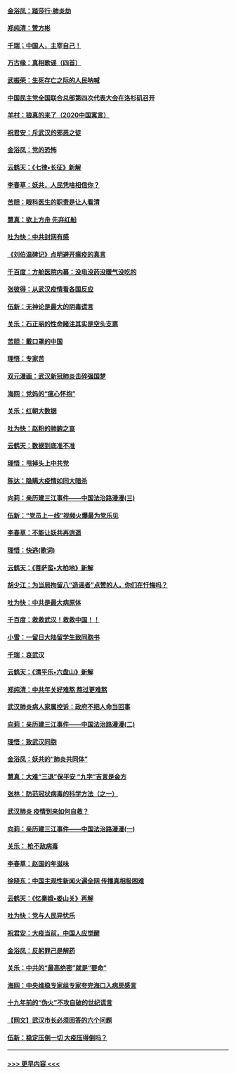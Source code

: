 #### [金浴凤：踏莎行‧肺炎劫](../pages/nsc993/n11858227.md?t=02110202) 
#### [郑纯清：赞方彬](../pages/nsc993/n11856803.md?t=02110202) 
#### [千瑞；中国人，主宰自己！](../pages/nsc993/n11856793.md?t=02110202) 
#### [万古缘：真相歌谣（四首）](../pages/nsc993/n11856263.md?t=02110202) 
#### [武振荣：生死存亡之际的人民呐喊](../pages/nsc993/n11856256.md?t=02110202) 
#### [中国民主党全国联合总部第四次代表大会在洛杉矶召开](../pages/nsc993/n11856344.md?t=02110202) 
#### [羊村：狼真的来了（2020中国寓言）](../pages/nsc993/n11856229.md?t=02110202) 
#### [祝君安：斥武汉的邪恶之徒](../pages/nsc993/n11855861.md?t=02110202) 
#### [金浴凤：党的恐怖](../pages/nsc993/n11855849.md?t=02110202) 
#### [云鹤天：《七律▪长征》新解](../pages/nsc993/n11855479.md?t=02110202) 
#### [李春草：妖共，人民凭啥相信你？](../pages/nsc993/n11855196.md?t=02110202) 
#### [苦胆：眼科医生的职责是让人看清](../pages/nsc993/n11853840.md?t=02110202) 
#### [慧真：欲上方舟 先弃红船](../pages/nsc993/n11853483.md?t=02110202) 
#### [吐为快：中共封网有感](../pages/nsc993/n11852575.md?t=02110202) 
#### [《刘伯温碑记》点明避开瘟疫的真言](../pages/nsc993/n11852128.md?t=02110202) 
#### [千百度：方舱医院内幕：没电没药没暖气没吃的](../pages/nsc993/n11850211.md?t=02110202) 
#### [张彼得：从武汉疫情看各国反应](../pages/nsc993/n11850102.md?t=02110202) 
#### [伍新：无神论是最大的阴毒谎言](../pages/nsc993/n11846129.md?t=02110202) 
#### [关乐：石正丽的性命赌注其实是空头支票](../pages/nsc993/n11846109.md?t=02110202) 
#### [苦胆：戴口罩的中国](../pages/nsc993/n11845576.md?t=02110202) 
#### [理悟：专家苦](../pages/nsc993/n11845564.md?t=02110202) 
#### [双元漫画：武汉新冠肺炎击碎强国梦](../pages/nsc993/n11843320.md?t=02110202) 
#### [海网：党妈的“瘟心怀抱”](../pages/nsc993/n11840740.md?t=02110202) 
#### [关乐：红朝大数据](../pages/nsc993/n11840675.md?t=02110202) 
#### [吐为快：赵粉的肺腑之哀](../pages/nsc993/n11840618.md?t=02110202) 
#### [云鹤天：数据到底准不准](../pages/nsc993/n11840325.md?t=02110202) 
#### [理悟：甩掉头上中共党](../pages/nsc993/n11838826.md?t=02110202) 
#### [陈达：隐瞒大疫情如同大暗杀](../pages/nsc993/n11838771.md?t=02110202) 
#### [向莉：亲历建三江事件——中国法治路漫漫(三)](../pages/nsc993/n11831825.md?t=02110202) 
#### [伍新：“党员上一线”视频火爆最为党乐见](../pages/nsc993/n11838200.md?t=02110202) 
#### [李春草：不能让妖共再逍遥](../pages/nsc993/n11838102.md?t=02110202) 
#### [理悟：快逃(歌词)](../pages/nsc993/n11838083.md?t=02110202) 
#### [云鹤天：《菩萨蛮▪大柏地》新解](../pages/nsc993/n11838059.md?t=02110202) 
#### [胡少江：为当局拘留八“造谣者”点赞的人，你们在忏悔吗？](../pages/nsc993/n11836801.md?t=02110202) 
#### [吐为快：中共是最大病原体](../pages/nsc993/n11836748.md?t=02110202) 
#### [千百度：救救武汉！救救中国！！](../pages/nsc993/n11836145.md?t=02110202) 
#### [小雪：一留日大陆留学生致同胞书](../pages/nsc993/n11834624.md?t=02110202) 
#### [千瑞：哀武汉](../pages/nsc993/n11833647.md?t=02110202) 
#### [云鹤天：《清平乐▪六盘山》新解](../pages/nsc993/n11833611.md?t=02110202) 
#### [郑纯清：中共年关好难熬 熬过更难熬](../pages/nsc993/n11833489.md?t=02110202) 
#### [武汉肺炎病人家属控诉：政府不把人命当回事](../pages/nsc993/n11833205.md?t=02110202) 
#### [向莉：亲历建三江事件——中国法治路漫漫(二)](../pages/nsc993/n11829102.md?t=02110202) 
#### [理悟：致武汉同胞](../pages/nsc993/n11831522.md?t=02110202) 
#### [金浴凤：妖共的“肺炎共同体”](../pages/nsc993/n11829448.md?t=02110202) 
#### [慧真：大难“三退”保平安 “九字”吉言是金方](../pages/nsc993/n11829501.md?t=02110202) 
#### [张林：防范冠状病毒的科学方法（之一）](../pages/nsc993/n11828618.md?t=02110202) 
#### [武汉肺炎 疫情到来如何自救？](../pages/nsc993/n11827632.md?t=02110202) 
#### [向莉：亲历建三江事件——中国法治路漫漫(一)](../pages/nsc993/n11827190.md?t=02110202) 
#### [关乐： 枪不敌病毒](../pages/nsc993/n11826746.md?t=02110202) 
#### [李春草：赵国的年滋味](../pages/nsc993/n11826321.md?t=02110202) 
#### [徐晓东：中国主观性新闻火遍全网 传播真相极困难](../pages/nsc993/n11826508.md?t=02110202) 
#### [云鹤天：《忆秦娥▪娄山关》再解](../pages/nsc993/n11824682.md?t=02110202) 
#### [吐为快：党与人民异忧乐](../pages/nsc993/n11824660.md?t=02110202) 
#### [祝君安：大疫当前，中国人应觉醒](../pages/nsc993/n11821946.md?t=02110202) 
#### [金浴凤：反躬罪己是解药](../pages/nsc993/n11820280.md?t=02110202) 
#### [关乐：中共的“最高绝密”就是“要命”](../pages/nsc993/n11816946.md?t=02110202) 
#### [海网：中央维稳专家组专家夸完海口入病房感言](../pages/nsc993/n11815138.md?t=02110202) 
#### [十九年前的“伪火”不攻自破的世纪谎言](../pages/nsc993/n11813238.md?t=02110202) 
#### [【网文】武汉市长必须回答的六个问题](../pages/nsc993/n11813848.md?t=02110202) 
#### [伍新：稳定压倒一切 大疫压得倒吗？](../pages/nsc993/n11812634.md?t=02110202) 

----
#### [ >>> 更早内容 <<< ](../indexes/nsc993-earlier.md)
